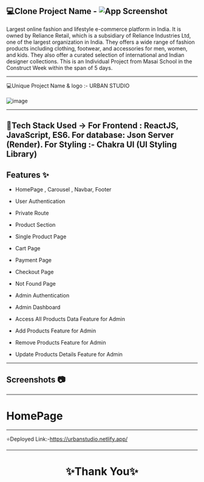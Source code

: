 💻Clone Project Name - ![App Screenshot](https://user-images.githubusercontent.com/98752820/221406747-43da3184-77f2-4c6b-9d6b-d9f77fe3375a.png)
---

Largest online fashion and lifestyle e-commerce platform in India. It is owned by Reliance Retail, which is a subsidiary of Reliance Industries Ltd, one of the largest organization in India. They offers a wide range of fashion products including clothing, footwear, and accessories for men, women, and kids. They also offer a curated selection of international and Indian designer collections. This is an Individual Project from Masai School in the Construct Week within the span of 5 days.

---

💻Unique Project Name & logo :- URBAN STUDIO
<br>
<br>
![image](https://user-images.githubusercontent.com/98752820/221407064-a672babb-5566-4e77-ae89-12b0ff028e7e.png)

---
 💫Tech Stack Used ->
For Frontend : ReactJS, JavaScript, ES6. 
For database: Json Server (Render). 
For Styling :- Chakra UI (UI Styling Library)
---

## Features ✨

- HomePage , Carousel  , Navbar, Footer

- User Authentication

- Private Route

- Product Section

- Single Product Page

- Cart Page

- Payment Page

- Checkout Page

- Not Found Page

- Admin Authentication 

- Admin Dashboard

- Access All Products Data Feature for Admin

- Add Products Feature for Admin

- Remove Products Feature for Admin

- Update Products Details Feature for Admin

---
## Screenshots 📷
---

# HomePage

---
⭐Deployed Link:-https://urbanstudio.netlify.app/


----
<h1 align="center">✨Thank You✨</h1>
